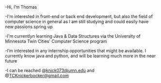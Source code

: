 -Hi, I’m Thomas

-I'm interested in front-end or back end development, but also the field of computer science in general as I am still studying
and could easily have new passions spring up

-I'm currentlyn learning Java & Data Structures via the University of Minnesota Twin Cities' Computer Science program

-I’m interested in any internship opportunities that might be available. I currently know java and python, 
and will be learning much more in the near future

-I can be reached @knick073@umn.edu and @TCKnickerbocker@gmail.com

